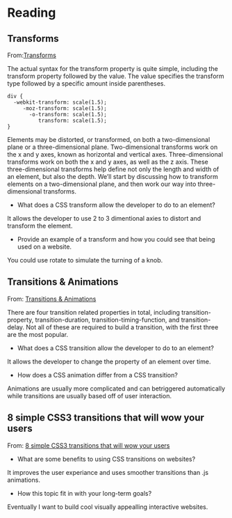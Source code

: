# Reading

## Transforms

From:[Transforms](https://learn.shayhowe.com/advanced-html-css/css-transforms/)

The actual syntax for the transform property is quite simple, including the transform property followed by the value. The value specifies the transform type followed by a specific amount inside parentheses.

```
div {
  -webkit-transform: scale(1.5);
     -moz-transform: scale(1.5);
       -o-transform: scale(1.5);
          transform: scale(1.5);
}
```

Elements may be distorted, or transformed, on both a two-dimensional plane or a three-dimensional plane. Two-dimensional transforms work on the x and y axes, known as horizontal and vertical axes. Three-dimensional transforms work on both the x and y axes, as well as the z axis. These three-dimensional transforms help define not only the length and width of an element, but also the depth. We’ll start by discussing how to transform elements on a two-dimensional plane, and then work our way into three-dimensional transforms.

- What does a CSS transform allow the developer to do to an element?

It allows the developer to use 2 to 3 dimentional axies to distort and transform the element.

- Provide an example of a transform and how you could see that being used on a website.

You could use rotate to simulate the turning of a knob.

## Transitions & Animations

From: [Transitions & Animations](https://learn.shayhowe.com/advanced-html-css/transitions-animations/)

There are four transition related properties in total, including transition-property, transition-duration, transition-timing-function, and transition-delay. Not all of these are required to build a transition, with the first three are the most popular.

- What does a CSS transition allow the developer to do to an element?

It allows the developer to change the property of an element over time.

- How does a CSS animation differ from a CSS transition?

Animations are usually more complicated and can betriggered automatically while transitions are usually based off of user interaction.

## 8 simple CSS3 transitions that will wow your users

From: [8 simple CSS3 transitions that will wow your users](https://www.webdesignerdepot.com/2014/05/8-simple-css3-transitions-that-will-wow-your-users)

- What are some benefits to using CSS transitions on websites?

It improves the user experiance and uses smoother transitions than .js animations.

- How this topic fit in with your long-term goals?

Eventually I want to build cool visually appealling interactive websites.

